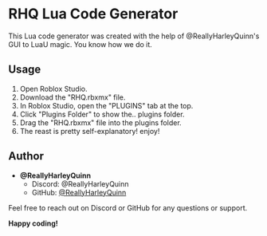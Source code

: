 # RHQ Lua Code Generator

This Lua code generator was created with the help of @ReallyHarleyQuinn's GUI to LuaU magic. You know how we do it.

## Usage

1. Open Roblox Studio.
2. Download the "RHQ.rbxmx" file.
3. In Roblox Studio, open the "PLUGINS" tab at the top.
4. Click "Plugins Folder" to show the.. plugins folder.
5. Drag the "RHQ.rbxmx" file into the plugins folder.
6. The reast is pretty self-explanatory! enjoy!

## Author

- **@ReallyHarleyQuinn**
  - Discord: @ReallyHarleyQuinn
  - GitHub: [@ReallyHarleyQuinn](https://github.com/ReallyHarleyQuinn)

Feel free to reach out on Discord or GitHub for any questions or support.

**Happy coding!**
